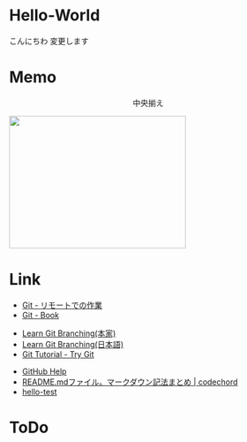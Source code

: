 # Hello-World
こんにちわ 変更します
# Memo
<p align="center">
中央揃え  

<!-- <img src="http://kahata.travel.coocan.jp/picture/Sea/sea002.jpg" /> -->
</p>

<img src="https://drive.google.com/uc?export=view&id=0Bye2xdoobG-JcXhFU29GSG94eGpHSHZUWmZHRUljTUpyeVpv" width=320 height=240 />

# Link
* [Git - リモートでの作業](https://git-scm.com/book/ja/v1/Git-%E3%81%AE%E5%9F%BA%E6%9C%AC-%E3%83%AA%E3%83%A2%E3%83%BC%E3%83%88%E3%81%A7%E3%81%AE%E4%BD%9C%E6%A5%AD)
* [Git - Book](https://git-scm.com/book/ja/v1/)
- [Learn Git Branching(本家)](http://learngitbranching.js.org/)
- [Learn Git Branching(日本語)](http://k.swd.cc/learnGitBranching-ja/)
- [Git Tutorial - Try Git](https://try.github.io/levels/1/challenges/1)
* [GitHub Help](https://help.github.com/categories/writing-on-github/)
* [README.mdファイル。マークダウン記法まとめ | codechord](http://codechord.com/2012/01/readme-markdown/)
* [hello-test](test/test.md)

# ToDo

